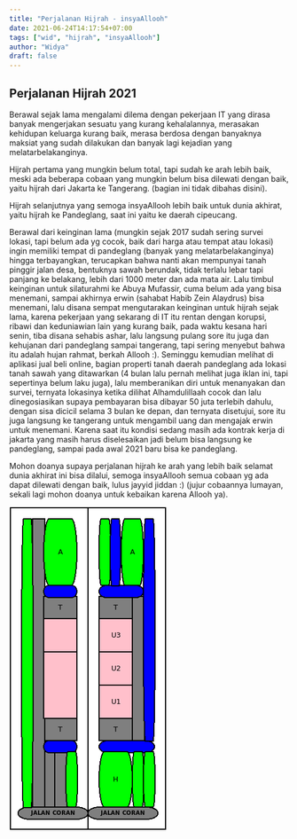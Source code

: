 ```yaml
---
title: "Perjalanan Hijrah - insyaAllooh"
date: 2021-06-24T14:17:54+07:00
tags: ["wid", "hijrah", "insyaAllooh"]
author: "Widya"
draft: false
---
```


## Perjalanan Hijrah 2021

Berawal sejak lama mengalami dilema dengan pekerjaan IT yang dirasa banyak mengerjakan sesuatu yang kurang kehalalannya, merasakan kehidupan keluarga kurang baik, merasa berdosa dengan banyaknya maksiat yang sudah dilakukan dan banyak lagi kejadian yang melatarbelakanginya.

Hijrah pertama yang mungkin belum total, tapi sudah ke arah lebih baik, meski ada beberapa cobaan yang mungkin belum bisa dilewati dengan baik, yaitu hijrah dari Jakarta ke Tangerang. (bagian ini tidak dibahas disini).

Hijrah selanjutnya yang semoga insyaAllooh lebih baik untuk dunia akhirat, yaitu hijrah ke Pandeglang, saat ini yaitu ke daerah cipeucang.

Berawal dari keinginan lama (mungkin sejak 2017 sudah sering survei lokasi, tapi belum ada yg cocok, baik dari harga atau tempat atau lokasi) ingin memiliki tempat di pandeglang (banyak yang melatarbelakanginya) hingga terbayangkan, terucapkan bahwa nanti akan mempunyai tanah pinggir jalan desa, bentuknya sawah berundak, tidak terlalu lebar tapi panjang ke belakang, lebih dari 1000 meter dan ada mata air.
Lalu timbul keinginan untuk silaturahmi ke Abuya Mufassir, cuma belum ada yang bisa menemani, sampai akhirnya erwin (sahabat Habib Zein Alaydrus) bisa menemani, lalu disana sempat mengutarakan keinginan untuk hijrah sejak lama, karena pekerjaan yang sekarang di IT itu rentan dengan korupsi, ribawi dan keduniawian lain yang kurang baik, pada waktu kesana hari senin, tiba disana sehabis ashar, lalu langsung pulang sore itu juga dan kehujanan dari pandeglang sampai tangerang, tapi sering menyebut bahwa itu adalah hujan rahmat, berkah Allooh :).
Seminggu kemudian melihat di aplikasi jual beli online, bagian properti tanah daerah pandeglang ada lokasi tanah sawah yang ditawarkan (4 bulan lalu pernah melihat juga iklan ini, tapi sepertinya belum laku juga), lalu memberanikan diri untuk menanyakan dan survei, ternyata lokasinya ketika dilihat Alhamdulillaah cocok dan lalu dinegosiasikan supaya pembayaran bisa dibayar 50 juta terlebih dahulu, dengan sisa dicicil selama 3 bulan ke depan, dan ternyata disetujui, sore itu juga langsung ke tangerang untuk mengambil uang dan mengajak erwin untuk menemani.
Karena saat itu kondisi sedang masih ada kontrak kerja di jakarta yang masih harus diselesaikan jadi belum bisa langsung ke pandeglang, sampai pada awal 2021 baru bisa ke pandeglang.

Mohon doanya supaya perjalanan hijrah ke arah yang lebih baik selamat dunia akhirat ini bisa dilalui, semoga insyaAllooh semua cobaan yg ada dapat dilewati dengan baik, lulus jayyid jiddan :) (jujur cobaannya lumayan, sekali lagi mohon doanya untuk kebaikan karena Allooh ya).

![cipeucang-depan](/images/2021/cipeucang-depan.png)
